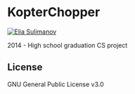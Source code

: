 # KopterChopper

[![Elia Sulimanov](https://image.ibb.co/mBx97A/powerd-by-Elia-Sulimanov.jpg)](https://www.linkedin.com/in/elia-sulimanov/)

2014 - High school graduation CS project

## License
GNU General Public License v3.0
